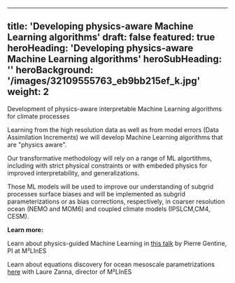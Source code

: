 
---
title: 'Developing physics-aware Machine Learning algorithms'
draft: false
featured: true
heroHeading: 'Developing physics-aware Machine Learning algorithms'
heroSubHeading: ''
heroBackground: '/images/32109555763_eb9bb215ef_k.jpg'
weight: 2
---

Development of physics-aware interpretable Machine Learning algorithms for climate processes

Learning from the high resolution data as well as from model errors (Data Assimilation Increments) we will develop Machine Learning algorithms that are "physics aware". 

Our transformative methodology will rely on a range of ML algortithms, including with strict physical constraints or with embeded physics for improved interpretability, and generalizations. 


Those ML models will be used to improve our understanding of subgrid processes surface biases and will be implemented as subgrid parameterizations or as bias corrections, respectively, in coarser resolution ocean (NEMO and MOM6) and coupled climate models (IPSLCM,CM4, CESM).


**Learn more:**

Learn about physics-guided Machine Learning in [this talk](https://www.youtube.com/watch?v=T60OmRD102s) by Pierre Gentine, PI at M²LInES

Learn about equations discovery for ocean mesoscale parametrizations [here](https://youtu.be/9YQnW9ylacU?t=20685) with Laure Zanna, director of M²LInES